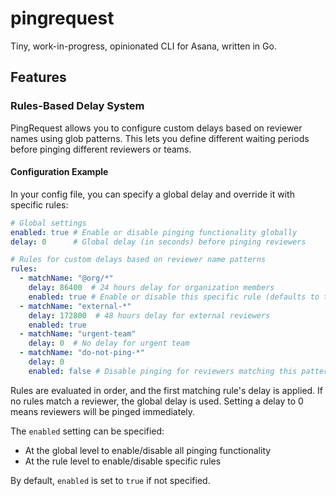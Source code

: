 # pingrequest

Tiny, work-in-progress, opinionated CLI for Asana, written in Go.

## Features

### Rules-Based Delay System

PingRequest allows you to configure custom delays based on reviewer names using glob patterns. This lets you define different waiting periods before pinging different reviewers or teams.

#### Configuration Example

In your config file, you can specify a global delay and override it with specific rules:

```yaml
# Global settings
enabled: true # Enable or disable pinging functionality globally
delay: 0      # Global delay (in seconds) before pinging reviewers

# Rules for custom delays based on reviewer name patterns
rules:
  - matchName: "@org/*"
    delay: 86400  # 24 hours delay for organization members
    enabled: true # Enable or disable this specific rule (defaults to true if not specified)
  - matchName: "external-*"
    delay: 172800  # 48 hours delay for external reviewers
    enabled: true
  - matchName: "urgent-team" 
    delay: 0  # No delay for urgent team
  - matchName: "do-not-ping-*"
    delay: 0
    enabled: false # Disable pinging for reviewers matching this pattern
```

Rules are evaluated in order, and the first matching rule's delay is applied. If no rules match a reviewer, the global delay is used. Setting a delay to 0 means reviewers will be pinged immediately.

The `enabled` setting can be specified:
- At the global level to enable/disable all pinging functionality
- At the rule level to enable/disable specific rules

By default, `enabled` is set to `true` if not specified.
